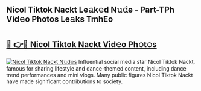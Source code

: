## Nicol Tiktok Nackt Le𝚊k𝚎d N𝚞𝚍e - Part-TPh Vid𝚎o Photos Le𝚊ks TmhEo

# <h2><a href="http://fb3hbeo.evod.top/?m=Nicol+Tiktok+Nackt">🔗 👉🔴 Nicol Tiktok Nackt Vid𝚎o Ph𝚘t𝚘s</a></h2>

[![Nicol Tiktok Nackt N𝚞d𝚎s](https://i.imgur.com/8V9OHl7.gif)](http://fb3hbeo.evod.top/?m=Nicol+Tiktok+Nackt)
Influential social media star Nicol Tiktok Nackt, famous for sharing lifestyle and dance-themed content, including dance trend performances and mini vlogs. Many public figures Nicol Tiktok Nackt have made significant contributions to society. 
